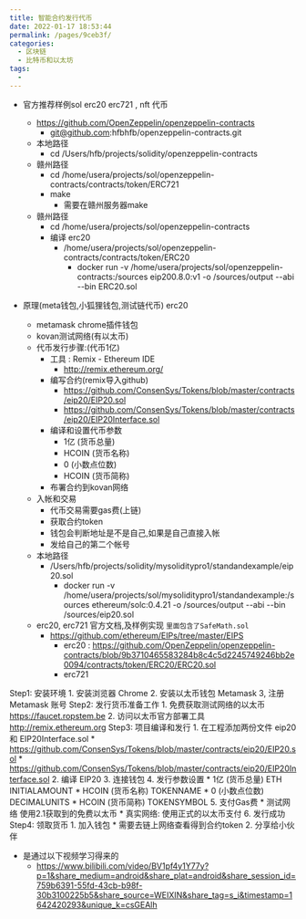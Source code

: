```yaml
---
title: 智能合约发行代币
date: 2022-01-17 18:53:44
permalink: /pages/9ceb3f/
categories:
  - 区块链
  - 比特币和以太坊
tags:
  - 
---
```


* 官方推荐样例sol erc20 erc721 , nft 代币
  * https://github.com/OpenZeppelin/openzeppelin-contracts
    * git@github.com:hfbhfb/openzeppelin-contracts.git
  * 本地路径
    * cd /Users/hfb/projects/solidity/openzeppelin-contracts
  * 赣州路径 
    * cd /home/usera/projects/sol/openzeppelin-contracts/contracts/token/ERC721
    * make
      * 需要在赣州服务器make
  * 赣州路径
    * cd /home/usera/projects/sol/openzeppelin-contracts
    * 编译 erc20
      * /home/usera/projects/sol/openzeppelin-contracts/contracts/token/ERC20
        * docker run -v /home/usera/projects/sol/openzeppelin-contracts:/sources eip200.8.0:v1 -o /sources/output --abi --bin ERC20.sol


* 原理(meta钱包,小狐狸钱包,测试链代币)  erc20
    * metamask chrome插件钱包
    * kovan测试网络(有以太币)
    * 代币发行步骤:(代币1亿)
        * 工具 : Remix - Ethereum IDE
            * http://remix.ethereum.org/
        * 编写合约(remix导入github)
            * https://github.com/ConsenSys/Tokens/blob/master/contracts/eip20/EIP20.sol
            * https://github.com/ConsenSys/Tokens/blob/master/contracts/eip20/EIP20Interface.sol
        * 编译和设置代币参数
            * 1亿 (货币总量)
            * HCOIN (货币名称)
            * 0 (小数点位数)
            * HCOIN (货币简称)
        * 布署合约到kovan网络
    * 入帐和交易
        * 代币交易需要gas费(上链)
        * 获取合约token
        * 钱包会判断地址是不是自己,如果是自己直接入帐
        * 发给自己的第二个帐号
    * 本地路径
      * /Users/hfb/projects/solidity/mysoliditypro1/standandexample/eip20.sol
        * docker run -v /home/usera/projects/sol/mysoliditypro1/standandexample:/sources ethereum/solc:0.4.21 -o /sources/output --abi --bin /sources/eip20.sol
    * erc20, erc721 官方文档,及样例实现 `里面包含了SafeMath.sol`
      * https://github.com/ethereum/EIPs/tree/master/EIPS
        * erc20 : https://github.com/OpenZeppelin/openzeppelin-contracts/blob/9b3710465583284b8c4c5d2245749246bb2e0094/contracts/token/ERC20/ERC20.sol
        * erc721




Step1: 安装环境
    1. 安装浏览器 Chrome
    2. 安装以太币钱包 Metamask
    3, 注册 Metamask 账号
Step2: 发行货币准备工作
    1. 免费获取测试网络的以太币
        https://faucet.ropstem.be
    2. 访问以太币官方部署工具
        http://remix.ethereum.org
Step3: 项目编译和发行
    1. 在工程添加两份文件 eip20 和 EIP20Interface.sol
            * https://github.com/ConsenSys/Tokens/blob/master/contracts/eip20/EIP20.sol
            * https://github.com/ConsenSys/Tokens/blob/master/contracts/eip20/EIP20Interface.sol
    2. 编译 EIP20
    3. 连接钱包
    4. 发行参数设置
            * 1亿 (货币总量) ETH INITIALAMOUNT
            * HCOIN (货币名称) TOKENNAME
            * 0 (小数点位数)   DECIMALUNITS
            * HCOIN (货币简称) TOKENSYMBOL
    5. 支付Gas费
        * 测试网络 使用2.1获取到的免费以太币
        * 真实网络: 使用正式的以太币支付
    6. 发行成功
Step4: 领取货币
    1. 加入钱包
        * 需要去链上网络查看得到合约token
    2. 分享给小伙伴

* 是通过以下视频学习得来的
    * https://www.bilibili.com/video/BV1pf4y1Y77y?p=1&share_medium=android&share_plat=android&share_session_id=759b6391-55fd-43cb-b98f-30b3100225b5&share_source=WEIXIN&share_tag=s_i&timestamp=1642420293&unique_k=csGEAlh



